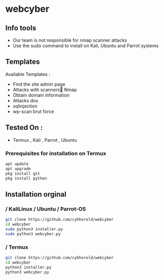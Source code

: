 # webcyber

## Info tools

* Our team is not responsible for nmap scanner attacks
* Use the sudo command to install on Kali, Ubuntu and Parrot systems

## Templates

Available Templates : 

* Find the site admin page
* Attacks with scanners ٔNmap
* Obtain domain information
* Attacks dos
* sqlinjection
* wp-scan brut force


## Tested On :

* Termux , Kali , Parrot , Ubuntu


### Prerequisites for installation on Termux

```bash
apt update
apt upgrade
pkg install git
pkg install python
```

## Installation orginal

### / KaliLinux / Ubuntu / Parrot-OS

```bash
git clone https://github.com/cyhhorold/webcyber
cd webcyber
sudo python3 installer.py
sudo python3 webcyber.py
```
### / Termux

```bash
git clone https://github.com/cyhhorold/webcyber
cd webcyber
python3 installer.py
python3 webcyber.py
```
